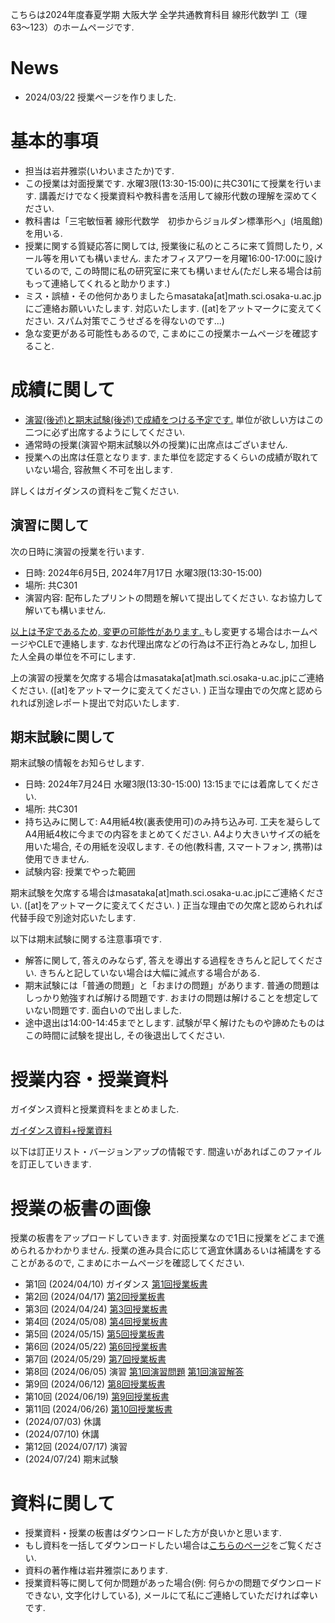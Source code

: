 

 こちらは2024年度春夏学期 大阪大学 全学共通教育科目 線形代数学I 工（理63〜123）のホームページです.
 
# News
- 2024/03/22 授業ページを作りました.

<!--
- 2024/02/01 皆様の成績を確定しました. 半年間ありがとうございました.
- 2024/01/11 期末試験の情報を更新しました　. 
- 2023/12/15 休講情報を更新しました. 
- 2023/11/09 休講情報を更新しました. 
- 2023/10/04 ガイダンスと授業の資料をアップロードしました. 
-->


# 基本的事項

- 担当は岩井雅崇(いわいまさたか)です.
- この授業は対面授業です. 水曜3限(13:30-15:00)に共C301にて授業を行います. 講義だけでなく授業資料や教科書を活用して線形代数の理解を深めてください.
- 教科書は「三宅敏恒著 線形代数学　初歩からジョルダン標準形へ」(培風館)を⽤いる.
- 授業に関する質疑応答に関しては, 授業後に私のところに来て質問したり, メール等を用いても構いません. またオフィスアワーを月曜16:00-17:00に設けているので, この時間に私の研究室に来ても構いません(ただし来る場合は前もって連絡してくれると助かります.)
- ミス・誤植・その他何かありましたらmasataka[at]math.sci.osaka-u.ac.jpにご連絡お願いいたします. 対応いたします. ([at]をアットマークに変えてください. スパム対策でこうせざるを得ないのです...)
- 急な変更がある可能性もあるので, こまめにこの授業ホームページを確認すること.


# 成績に関して

- <u>演習(後述)と期末試験(後述)で成績をつける予定です.</u> 単位が欲しい方はこの二つに必ず出席するようにしてください. 
- 通常時の授業(演習や期末試験以外の授業)に出席点はございません.
- 授業への出席は任意となります. また単位を認定するくらいの成績が取れていない場合, 容赦無く不可を出します. 

詳しくはガイダンスの資料をご覧ください.

## 演習に関して

次の日時に演習の授業を行います. 
- 日時: 2024年6月5日, 2024年7月17日 水曜3限(13:30-15:00)
- 場所: 共C301
- 演習内容: 配布したプリントの問題を解いて提出してください. なお協力して解いても構いません. 

<u>以上は予定であるため, 変更の可能性があります. </u> もし変更する場合はホームページやCLEで連絡します. 
なお代理出席などの行為は不正行為とみなし, 加担した人全員の単位を不可にします.

上の演習の授業を欠席する場合はmasataka[at]math.sci.osaka-u.ac.jpにご連絡ください. ([at]をアットマークに変えてください. ) 正当な理由での欠席と認められれば別途レポート提出で対応いたします.  

## 期末試験に関して

期末試験の情報をお知らせします. 

- 日時: 2024年7月24日 水曜3限(13:30-15:00) 13:15までには着席してください.
- 場所: 共C301
- 持ち込みに関して:  A4用紙4枚(裏表使用可)のみ持ち込み可. 工夫を凝らしてA4用紙4枚に今までの内容をまとめてください. A4より大きいサイズの紙を用いた場合, その用紙を没収します. その他(教科書, スマートフォン, 携帯)は使用できません.
- 試験内容: 授業でやった範囲

期末試験を欠席する場合はmasataka[at]math.sci.osaka-u.ac.jpにご連絡ください. ([at]をアットマークに変えてください. ) 正当な理由での欠席と認められれば代替手段で別途対応いたします.  

以下は期末試験に関する注意事項です.
- 解答に関して, 答えのみならず, 答えを導出する過程をきちんと記してください. きちんと記していない場合は大幅に減点する場合がある.
- 期末試験には「普通の問題」と「おまけの問題」があります. 普通の問題はしっかり勉強すれば解ける問題です. おまけの問題は解けることを想定していない問題です. 面白いので出しました.  
- 途中退出は14:00-14:45までとします. 試験が早く解けたものや諦めたものはこの時間に試験を提出し, その後退出してください. 

<!--
## 期末試験の解答と講評

期末試験の採点を確定させました. 期末試験の問題と解答はこちらです.

- [期末試験問題](https://masataka123.github.io/2023_winter_linearalgebra/material/0_期末試験_20240125.pdf) 
- [期末試験解答](https://masataka123.github.io/2023_winter_linearalgebra/material/0_期末試験_20240125解答.pdf)

採点の講評は以下の通りです.

- 平均点76.3点です. 全体的によくできていました. 個人的には「行列の対角化」と「掃き出し法による連立一次方程式の解き方」ができていれば線形代数に関しては大丈夫だと思います. 
- 問題1-4に関しては演習問題とほぼ同じです. 問題2で「対角化できない」と答えた人や, 問題4で「解が存在しない」と答えた人が意外にもいました. 私はそこまで性格が悪い人間ではございません. ですのでこういった問題では大抵の場合は"対角化できる"し, "解は存在"します. 
- 問題2の対角化で固有値1の固有ベクトルを(0,0)としている人が多かったです. 固有ベクトルは(0,0)で取ってはダメです.
- 問題5の正答率が高くて驚きました. このような問題は数学科の大学院の試験で出るので, 皆さんはそれくらい理解していると言えます. 
- 問題6はdetの性質に気付けば計算不要でできる問題です. 
- おまけ問題の出典は[とっておきの数学パズル](https://www.amazon.co.jp/とっておきの数学パズル-ピーター-ウィンクラー/dp/4535786399)という本からです. この問題は解けなくても大丈夫です. (多分数学者でも解けない人は多くいると思います. ) 3人くらいがいい解答をしてました. 
-->


# 授業内容・授業資料

ガイダンス資料と授業資料をまとめました. 

[ガイダンス資料+授業資料](https://masataka123.github.io/2024_summer_linear_algebra/material/0_線形代数_2024.pdf)

以下は訂正リスト・バージョンアップの情報です. 間違いがあればこのファイルを訂正していきます. 


# 授業の板書の画像
授業の板書をアップロードしていきます.  対面授業なので1日に授業をどこまで進められるかわかりません. 授業の進み具合に応じて適宜休講あるいは補講をすることがあるので, こまめにホームページを確認してください. 

- 第1回 (2024/04/10) ガイダンス [第1回授業板書](https://masataka123.github.io/2024_summer_linear_algebra/material/1_授業板書.pdf)
- 第2回 (2024/04/17) [第2回授業板書](https://masataka123.github.io/2024_summer_linear_algebra/material/2_授業板書.pdf)
- 第3回 (2024/04/24) [第3回授業板書](https://masataka123.github.io/2024_summer_linear_algebra/material/3_授業板書.pdf)
- 第4回 (2024/05/08) [第4回授業板書](https://masataka123.github.io/2024_summer_linear_algebra/material/4_授業板書.pdf)
- 第5回 (2024/05/15) [第5回授業板書](https://masataka123.github.io/2024_summer_linear_algebra/material/5_授業板書.pdf)
- 第6回 (2024/05/22) [第6回授業板書](https://masataka123.github.io/2024_summer_linear_algebra/material/6_授業板書.pdf)
- 第7回 (2024/05/29) [第7回授業板書](https://masataka123.github.io/2024_summer_linear_algebra/material/7_授業板書.pdf)
- 第8回 (2024/06/05) 演習 [第1回演習問題](https://masataka123.github.io/2024_summer_linear_algebra/material/0_演習問題線形代数_1_20240605.pdf) [第1回演習解答](https://masataka123.github.io/2024_summer_linear_algebra/material/0_演習問題線形代数_1_20240605_解答.pdf)
- 第9回 (2024/06/12) [第8回授業板書](https://masataka123.github.io/2024_summer_linear_algebra/material/8_授業板書.pdf)
- 第10回 (2024/06/19) [第9回授業板書](https://masataka123.github.io/2024_summer_linear_algebra/material/9_授業板書.pdf)
- 第11回 (2024/06/26)  [第10回授業板書](https://masataka123.github.io/2024_summer_linear_algebra/material/10_授業板書.pdf)
-  (2024/07/03) 休講
-  (2024/07/10) 休講
- 第12回 (2024/07/17) 演習
- (2024/07/24) 期末試験

<!--
- 第1回 (2023/10/05). [第1回授業板書](https://masataka123.github.io/2023_winter_linearalgebra/material/1_授業板書.pdf)
- 第2回 (2023/10/12).  [第2回授業板書](https://masataka123.github.io/2023_winter_linearalgebra/material/2_授業板書.pdf)
- 第3回 (2023/10/19).  [第3回授業板書](https://masataka123.github.io/2023_winter_linearalgebra/material/3_授業板書.pdf)
- 第4回 (2023/10/26).  [第4回授業板書](https://masataka123.github.io/2023_winter_linearalgebra/material/4_授業板書.pdf)
- 第5回 (2023/11/09).  [第5回授業板書](https://masataka123.github.io/2023_winter_linearalgebra/material/5_授業板書.pdf)
- 第6回 (2023/11/16).   [演習問題](https://masataka123.github.io/2023_winter_linearalgebra/material/0_演習問題1_20231116.pdf) [演習問題解答](https://masataka123.github.io/2023_winter_linearalgebra/material/0_演習問題1_20231116解答.pdf)
- 第7回 (2023/11/28) [第7回授業板書](https://masataka123.github.io/2023_winter_linearalgebra/material/6_授業板書.pdf)
- (2023/11/30). 休講.
- 第8回 (2023/12/07).  [第8回授業板書](https://masataka123.github.io/2023_winter_linearalgebra/material/8_授業板書.pdf)
- 第9回 (2023/12/14).  [第9回授業板書](https://masataka123.github.io/2023_winter_linearalgebra/material/9_授業板書.pdf)
- 第10回 (2023/12/21). [第10回授業板書](https://masataka123.github.io/2023_winter_linearalgebra/material/10_授業板書.pdf)
-  (2024/01/04).  休講 
- 第11回 (2024/01/11).  [演習問題](https://masataka123.github.io/2023_winter_linearalgebra/material/0_演習問題2_20240111.pdf) [演習問題解答](https://masataka123.github.io/2023_winter_linearalgebra/material/0_演習問題2_20240111解答.pdf)
-  (2024/01/18).  休講 
-  (2024/01/25) 期末試験 [期末試験問題](https://masataka123.github.io/2023_winter_linearalgebra/material/0_期末試験_20240125.pdf) [期末試験解答](https://masataka123.github.io/2023_winter_linearalgebra/material/0_期末試験_20240125解答.pdf)
-->

# 資料に関して

- 授業資料・授業の板書はダウンロードした方が良いかと思います.
- もし資料を一括してダウンロードしたい場合は[こちらのページ](https://github.com/masataka123/2023_winter_linearalgebra/tree/master/material)をご覧ください.
- 資料の著作権は岩井雅崇にあります. 
- 授業資料等に関して何か問題があった場合(例: 何らかの問題でダウンロードできない, 文字化けしている), メールにて私にご連絡していただければ幸いです.

<!--
# その他 
(2020/11/16 時点) 
 ~~のホームページ上で授業資料を見ると日本語が表示されない現象が見られます. 
おそらくgithubの方に問題があるようで, 現状で打つ手はありません. (twitterで調べてみると, 同様の現象があって困っている人がいました. slideshareでも同様の問題が生じていたこともあり, それと同じらしいです. 文字コードによる問題?)
もし何か改善策を知っている方は, メールにてご連絡していただければ幸いです.~~

# 成績の付け方の補足. 
中間レポートと期末レポートでつける予定ですが, 一応上の人にまだ確認中です.
おそらく大丈夫ですが, 急な変更もございますので, このホームページで最新情報を確認して下さい.
他にも上の人からの要請等あった場合は変更がある可能性があるので, こまめに最新情報を確認して下さい.
-->
